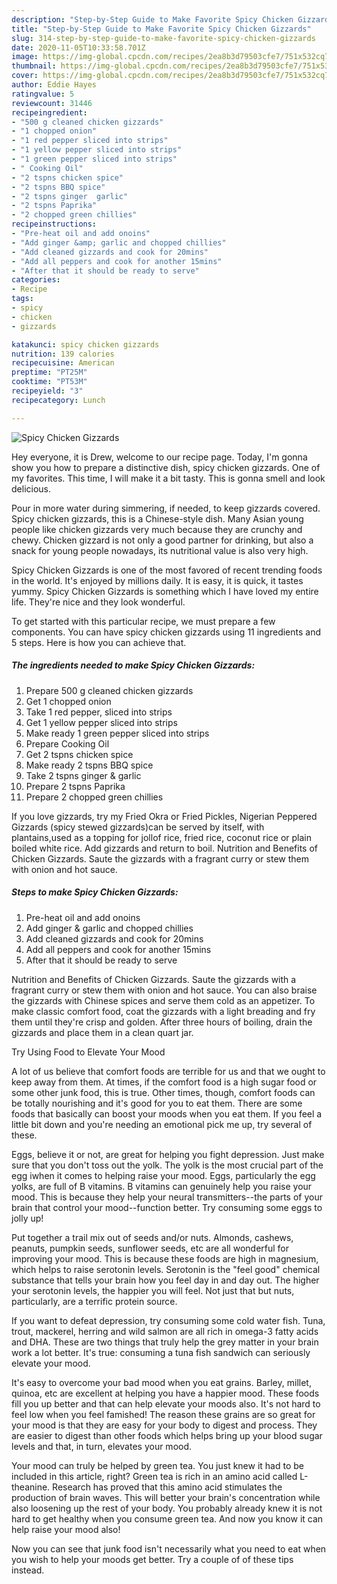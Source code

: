 ```yaml
---
description: "Step-by-Step Guide to Make Favorite Spicy Chicken Gizzards"
title: "Step-by-Step Guide to Make Favorite Spicy Chicken Gizzards"
slug: 314-step-by-step-guide-to-make-favorite-spicy-chicken-gizzards
date: 2020-11-05T10:33:58.701Z
image: https://img-global.cpcdn.com/recipes/2ea8b3d79503cfe7/751x532cq70/spicy-chicken-gizzards-recipe-main-photo.jpg
thumbnail: https://img-global.cpcdn.com/recipes/2ea8b3d79503cfe7/751x532cq70/spicy-chicken-gizzards-recipe-main-photo.jpg
cover: https://img-global.cpcdn.com/recipes/2ea8b3d79503cfe7/751x532cq70/spicy-chicken-gizzards-recipe-main-photo.jpg
author: Eddie Hayes
ratingvalue: 5
reviewcount: 31446
recipeingredient:
- "500 g cleaned chicken gizzards"
- "1 chopped onion"
- "1 red pepper sliced into strips"
- "1 yellow pepper sliced into strips"
- "1 green pepper sliced into strips"
- " Cooking Oil"
- "2 tspns chicken spice"
- "2 tspns BBQ spice"
- "2 tspns ginger  garlic"
- "2 tspns Paprika"
- "2 chopped green chillies"
recipeinstructions:
- "Pre-heat oil and add onoins"
- "Add ginger &amp; garlic and chopped chillies"
- "Add cleaned gizzards and cook for 20mins"
- "Add all peppers and cook for another 15mins"
- "After that it should be ready to serve"
categories:
- Recipe
tags:
- spicy
- chicken
- gizzards

katakunci: spicy chicken gizzards 
nutrition: 139 calories
recipecuisine: American
preptime: "PT25M"
cooktime: "PT53M"
recipeyield: "3"
recipecategory: Lunch

---
```



![Spicy Chicken Gizzards](https://img-global.cpcdn.com/recipes/2ea8b3d79503cfe7/751x532cq70/spicy-chicken-gizzards-recipe-main-photo.jpg)

Hey everyone, it is Drew, welcome to our recipe page. Today, I'm gonna show you how to prepare a distinctive dish, spicy chicken gizzards. One of my favorites. This time, I will make it a bit tasty. This is gonna smell and look delicious.

Pour in more water during simmering, if needed, to keep gizzards covered. Spicy chicken gizzards, this is a Chinese-style dish. Many Asian young people like chicken gizzards very much because they are crunchy and chewy. Chicken gizzard is not only a good partner for drinking, but also a snack for young people nowadays, its nutritional value is also very high.

Spicy Chicken Gizzards is one of the most favored of recent trending foods in the world. It's enjoyed by millions daily. It is easy, it is quick, it tastes yummy. Spicy Chicken Gizzards is something which I have loved my entire life. They're nice and they look wonderful.


To get started with this particular recipe, we must prepare a few components. You can have spicy chicken gizzards using 11 ingredients and 5 steps. Here is how you can achieve that.

<!--inarticleads1-->

##### The ingredients needed to make Spicy Chicken Gizzards:

1. Prepare 500 g cleaned chicken gizzards
1. Get 1 chopped onion
1. Take 1 red pepper, sliced into strips
1. Get 1 yellow pepper sliced into strips
1. Make ready 1 green pepper sliced into strips
1. Prepare  Cooking Oil
1. Get 2 tspns chicken spice
1. Make ready 2 tspns BBQ spice
1. Take 2 tspns ginger &amp; garlic
1. Prepare 2 tspns Paprika
1. Prepare 2 chopped green chillies


If you love gizzards, try my Fried Okra or Fried Pickles, Nigerian Peppered Gizzards (spicy stewed gizzards)can be served by itself, with plantains,used as a topping for jollof rice, fried rice, coconut rice or plain boiled white rice. Add gizzards and return to boil. Nutrition and Benefits of Chicken Gizzards. Saute the gizzards with a fragrant curry or stew them with onion and hot sauce. 

<!--inarticleads2-->

##### Steps to make Spicy Chicken Gizzards:

1. Pre-heat oil and add onoins
1. Add ginger &amp; garlic and chopped chillies
1. Add cleaned gizzards and cook for 20mins
1. Add all peppers and cook for another 15mins
1. After that it should be ready to serve


Nutrition and Benefits of Chicken Gizzards. Saute the gizzards with a fragrant curry or stew them with onion and hot sauce. You can also braise the gizzards with Chinese spices and serve them cold as an appetizer. To make classic comfort food, coat the gizzards with a light breading and fry them until they&#39;re crisp and golden. After three hours of boiling, drain the gizzards and place them in a clean quart jar. 

Try Using Food to Elevate Your Mood


A lot of us believe that comfort foods are terrible for us and that we ought to keep away from them. At times, if the comfort food is a high sugar food or some other junk food, this is true. Other times, though, comfort foods can be totally nourishing and it's good for you to eat them. There are some foods that basically can boost your moods when you eat them. If you feel a little bit down and you're needing an emotional pick me up, try several of these.

Eggs, believe it or not, are great for helping you fight depression. Just make sure that you don't toss out the yolk. The yolk is the most crucial part of the egg iwhen it comes to helping raise your mood. Eggs, particularly the egg yolks, are full of B vitamins. B vitamins can genuinely help you raise your mood. This is because they help your neural transmitters--the parts of your brain that control your mood--function better. Try consuming some eggs to jolly up!

Put together a trail mix out of seeds and/or nuts. Almonds, cashews, peanuts, pumpkin seeds, sunflower seeds, etc are all wonderful for improving your mood. This is because these foods are high in magnesium, which helps to raise serotonin levels. Serotonin is the "feel good" chemical substance that tells your brain how you feel day in and day out. The higher your serotonin levels, the happier you will feel. Not just that but nuts, particularly, are a terrific protein source.

If you want to defeat depression, try consuming some cold water fish. Tuna, trout, mackerel, herring and wild salmon are all rich in omega-3 fatty acids and DHA. These are two things that truly help the grey matter in your brain work a lot better. It's true: consuming a tuna fish sandwich can seriously elevate your mood. 

It's easy to overcome your bad mood when you eat grains. Barley, millet, quinoa, etc are excellent at helping you have a happier mood. These foods fill you up better and that can help elevate your moods also. It's not hard to feel low when you feel famished! The reason these grains are so great for your mood is that they are easy for your body to digest and process. They are easier to digest than other foods which helps bring up your blood sugar levels and that, in turn, elevates your mood.

Your mood can truly be helped by green tea. You just knew it had to be included in this article, right? Green tea is rich in an amino acid called L-theanine. Research has proved that this amino acid stimulates the production of brain waves. This will better your brain's concentration while also loosening up the rest of your body. You probably already knew it is not hard to get healthy when you consume green tea. And now you know it can help raise your mood also!

Now you can see that junk food isn't necessarily what you need to eat when you wish to help your moods get better. Try  a  couple of  of  these  tips  instead.

